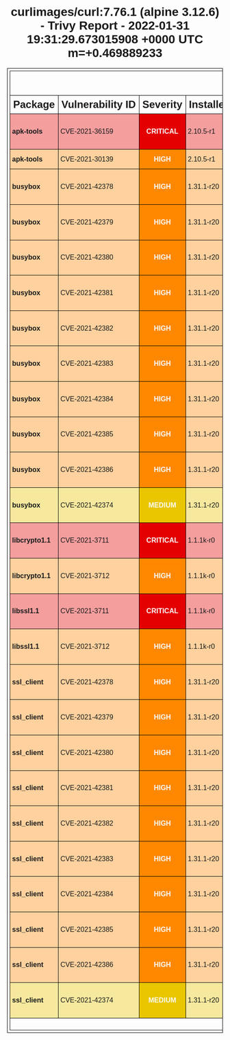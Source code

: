 <!DOCTYPE html>
<html>
  <head>
    <meta http-equiv="Content-Type" content="text/html; charset=utf-8">
    <style>
      * {
        font-family: Arial, Helvetica, sans-serif;
      }
      h1 {
        text-align: center;
      }
      .group-header th {
        font-size: 200%;
      }
      .sub-header th {
        font-size: 150%;
      }
      table, th, td {
        border: 1px solid black;
        border-collapse: collapse;
        white-space: nowrap;
        padding: .3em;
      }
      table {
        margin: 0 auto;
      }
      .severity {
        text-align: center;
        font-weight: bold;
        color: #fafafa;
      }
      .severity-LOW .severity { background-color: #5fbb31; }
      .severity-MEDIUM .severity { background-color: #e9c600; }
      .severity-HIGH .severity { background-color: #ff8800; }
      .severity-CRITICAL .severity { background-color: #e40000; }
      .severity-UNKNOWN .severity { background-color: #747474; }
      .severity-LOW { background-color: #5fbb3160; }
      .severity-MEDIUM { background-color: #e9c60060; }
      .severity-HIGH { background-color: #ff880060; }
      .severity-CRITICAL { background-color: #e4000060; }
      .severity-UNKNOWN { background-color: #74747460; }
      table tr td:first-of-type {
        font-weight: bold;
      }
      .links a,
      .links[data-more-links=on] a {
        display: block;
      }
      .links[data-more-links=off] a:nth-of-type(1n+5) {
        display: none;
      }
      a.toggle-more-links { cursor: pointer; }
    </style>
    <title>curlimages/curl:7.76.1 (alpine 3.12.6) - Trivy Report - 2022-01-31 19:31:29.672971808 +0000 UTC m=+0.469845233 </title>
    <script>
      window.onload = function() {
        document.querySelectorAll('td.links').forEach(function(linkCell) {
          var links = [].concat.apply([], linkCell.querySelectorAll('a'));
          [].sort.apply(links, function(a, b) {
            return a.href > b.href ? 1 : -1;
          });
          links.forEach(function(link, idx) {
            if (links.length > 3 && 3 === idx) {
              var toggleLink = document.createElement('a');
              toggleLink.innerText = "Toggle more links";
              toggleLink.href = "#toggleMore";
              toggleLink.setAttribute("class", "toggle-more-links");
              linkCell.appendChild(toggleLink);
            }
            linkCell.appendChild(link);
          });
        });
        document.querySelectorAll('a.toggle-more-links').forEach(function(toggleLink) {
          toggleLink.onclick = function() {
            var expanded = toggleLink.parentElement.getAttribute("data-more-links");
            toggleLink.parentElement.setAttribute("data-more-links", "on" === expanded ? "off" : "on");
            return false;
          };
        });
      };
    </script>
  </head>
  <body>
    <h1>curlimages/curl:7.76.1 (alpine 3.12.6) - Trivy Report - 2022-01-31 19:31:29.673015908 +0000 UTC m=+0.469889233</h1>
    <table>
      <tr class="group-header"><th colspan="6">alpine</th></tr>
      <tr class="sub-header">
        <th>Package</th>
        <th>Vulnerability ID</th>
        <th>Severity</th>
        <th>Installed Version</th>
        <th>Fixed Version</th>
        <th>Links</th>
      </tr>
      <tr class="severity-CRITICAL">
        <td class="pkg-name">apk-tools</td>
        <td>CVE-2021-36159</td>
        <td class="severity">CRITICAL</td>
        <td class="pkg-version">2.10.5-r1</td>
        <td>2.10.7-r0</td>
        <td class="links" data-more-links="off">
          <a href="https://github.com/freebsd/freebsd-src/commits/main/lib/libfetch">https://github.com/freebsd/freebsd-src/commits/main/lib/libfetch</a>
          <a href="https://gitlab.alpinelinux.org/alpine/apk-tools/-/issues/10749">https://gitlab.alpinelinux.org/alpine/apk-tools/-/issues/10749</a>
          <a href="https://lists.apache.org/thread.html/r61db8e7dcb56dc000a5387a88f7a473bacec5ee01b9ff3f55308aacc@%3Cdev.kafka.apache.org%3E">https://lists.apache.org/thread.html/r61db8e7dcb56dc000a5387a88f7a473bacec5ee01b9ff3f55308aacc@%3Cdev.kafka.apache.org%3E</a>
          <a href="https://lists.apache.org/thread.html/r61db8e7dcb56dc000a5387a88f7a473bacec5ee01b9ff3f55308aacc@%3Cusers.kafka.apache.org%3E">https://lists.apache.org/thread.html/r61db8e7dcb56dc000a5387a88f7a473bacec5ee01b9ff3f55308aacc@%3Cusers.kafka.apache.org%3E</a>
          <a href="https://lists.apache.org/thread.html/rbf4ce74b0d1fa9810dec50ba3ace0caeea677af7c27a97111c06ccb7@%3Cdev.kafka.apache.org%3E">https://lists.apache.org/thread.html/rbf4ce74b0d1fa9810dec50ba3ace0caeea677af7c27a97111c06ccb7@%3Cdev.kafka.apache.org%3E</a>
          <a href="https://lists.apache.org/thread.html/rbf4ce74b0d1fa9810dec50ba3ace0caeea677af7c27a97111c06ccb7@%3Cusers.kafka.apache.org%3E">https://lists.apache.org/thread.html/rbf4ce74b0d1fa9810dec50ba3ace0caeea677af7c27a97111c06ccb7@%3Cusers.kafka.apache.org%3E</a>
        </td>
      </tr>
      <tr class="severity-HIGH">
        <td class="pkg-name">apk-tools</td>
        <td>CVE-2021-30139</td>
        <td class="severity">HIGH</td>
        <td class="pkg-version">2.10.5-r1</td>
        <td>2.10.6-r0</td>
        <td class="links" data-more-links="off">
          <a href="https://gitlab.alpinelinux.org/alpine/apk-tools/-/issues/10741">https://gitlab.alpinelinux.org/alpine/apk-tools/-/issues/10741</a>
          <a href="https://gitlab.alpinelinux.org/alpine/aports/-/issues/12606">https://gitlab.alpinelinux.org/alpine/aports/-/issues/12606</a>
        </td>
      </tr>
      <tr class="severity-HIGH">
        <td class="pkg-name">busybox</td>
        <td>CVE-2021-42378</td>
        <td class="severity">HIGH</td>
        <td class="pkg-version">1.31.1-r20</td>
        <td>1.31.1-r21</td>
        <td class="links" data-more-links="off">
          <a href="https://access.redhat.com/security/cve/CVE-2021-42378">https://access.redhat.com/security/cve/CVE-2021-42378</a>
          <a href="https://cve.mitre.org/cgi-bin/cvename.cgi?name=CVE-2021-42378">https://cve.mitre.org/cgi-bin/cvename.cgi?name=CVE-2021-42378</a>
          <a href="https://jfrog.com/blog/unboxing-busybox-14-new-vulnerabilities-uncovered-by-claroty-and-jfrog/">https://jfrog.com/blog/unboxing-busybox-14-new-vulnerabilities-uncovered-by-claroty-and-jfrog/</a>
          <a href="https://lists.fedoraproject.org/archives/list/package-announce@lists.fedoraproject.org/message/6T2TURBYYJGBMQTTN2DSOAIQGP7WCPGV/">https://lists.fedoraproject.org/archives/list/package-announce@lists.fedoraproject.org/message/6T2TURBYYJGBMQTTN2DSOAIQGP7WCPGV/</a>
          <a href="https://lists.fedoraproject.org/archives/list/package-announce@lists.fedoraproject.org/message/UQXGOGWBIYWOIVXJVRKHZR34UMEHQBXS/">https://lists.fedoraproject.org/archives/list/package-announce@lists.fedoraproject.org/message/UQXGOGWBIYWOIVXJVRKHZR34UMEHQBXS/</a>
          <a href="https://nvd.nist.gov/vuln/detail/CVE-2021-42378">https://nvd.nist.gov/vuln/detail/CVE-2021-42378</a>
          <a href="https://security.netapp.com/advisory/ntap-20211223-0002/">https://security.netapp.com/advisory/ntap-20211223-0002/</a>
          <a href="https://ubuntu.com/security/notices/USN-5179-1">https://ubuntu.com/security/notices/USN-5179-1</a>
        </td>
      </tr>
      <tr class="severity-HIGH">
        <td class="pkg-name">busybox</td>
        <td>CVE-2021-42379</td>
        <td class="severity">HIGH</td>
        <td class="pkg-version">1.31.1-r20</td>
        <td>1.31.1-r21</td>
        <td class="links" data-more-links="off">
          <a href="https://access.redhat.com/security/cve/CVE-2021-42379">https://access.redhat.com/security/cve/CVE-2021-42379</a>
          <a href="https://cve.mitre.org/cgi-bin/cvename.cgi?name=CVE-2021-42379">https://cve.mitre.org/cgi-bin/cvename.cgi?name=CVE-2021-42379</a>
          <a href="https://jfrog.com/blog/unboxing-busybox-14-new-vulnerabilities-uncovered-by-claroty-and-jfrog/">https://jfrog.com/blog/unboxing-busybox-14-new-vulnerabilities-uncovered-by-claroty-and-jfrog/</a>
          <a href="https://lists.fedoraproject.org/archives/list/package-announce@lists.fedoraproject.org/message/6T2TURBYYJGBMQTTN2DSOAIQGP7WCPGV/">https://lists.fedoraproject.org/archives/list/package-announce@lists.fedoraproject.org/message/6T2TURBYYJGBMQTTN2DSOAIQGP7WCPGV/</a>
          <a href="https://lists.fedoraproject.org/archives/list/package-announce@lists.fedoraproject.org/message/UQXGOGWBIYWOIVXJVRKHZR34UMEHQBXS/">https://lists.fedoraproject.org/archives/list/package-announce@lists.fedoraproject.org/message/UQXGOGWBIYWOIVXJVRKHZR34UMEHQBXS/</a>
          <a href="https://nvd.nist.gov/vuln/detail/CVE-2021-42379">https://nvd.nist.gov/vuln/detail/CVE-2021-42379</a>
          <a href="https://security.netapp.com/advisory/ntap-20211223-0002/">https://security.netapp.com/advisory/ntap-20211223-0002/</a>
          <a href="https://ubuntu.com/security/notices/USN-5179-1">https://ubuntu.com/security/notices/USN-5179-1</a>
        </td>
      </tr>
      <tr class="severity-HIGH">
        <td class="pkg-name">busybox</td>
        <td>CVE-2021-42380</td>
        <td class="severity">HIGH</td>
        <td class="pkg-version">1.31.1-r20</td>
        <td>1.31.1-r21</td>
        <td class="links" data-more-links="off">
          <a href="https://access.redhat.com/security/cve/CVE-2021-42380">https://access.redhat.com/security/cve/CVE-2021-42380</a>
          <a href="https://cve.mitre.org/cgi-bin/cvename.cgi?name=CVE-2021-42380">https://cve.mitre.org/cgi-bin/cvename.cgi?name=CVE-2021-42380</a>
          <a href="https://jfrog.com/blog/unboxing-busybox-14-new-vulnerabilities-uncovered-by-claroty-and-jfrog/">https://jfrog.com/blog/unboxing-busybox-14-new-vulnerabilities-uncovered-by-claroty-and-jfrog/</a>
          <a href="https://lists.fedoraproject.org/archives/list/package-announce@lists.fedoraproject.org/message/6T2TURBYYJGBMQTTN2DSOAIQGP7WCPGV/">https://lists.fedoraproject.org/archives/list/package-announce@lists.fedoraproject.org/message/6T2TURBYYJGBMQTTN2DSOAIQGP7WCPGV/</a>
          <a href="https://lists.fedoraproject.org/archives/list/package-announce@lists.fedoraproject.org/message/UQXGOGWBIYWOIVXJVRKHZR34UMEHQBXS/">https://lists.fedoraproject.org/archives/list/package-announce@lists.fedoraproject.org/message/UQXGOGWBIYWOIVXJVRKHZR34UMEHQBXS/</a>
          <a href="https://nvd.nist.gov/vuln/detail/CVE-2021-42380">https://nvd.nist.gov/vuln/detail/CVE-2021-42380</a>
          <a href="https://security.netapp.com/advisory/ntap-20211223-0002/">https://security.netapp.com/advisory/ntap-20211223-0002/</a>
          <a href="https://ubuntu.com/security/notices/USN-5179-1">https://ubuntu.com/security/notices/USN-5179-1</a>
        </td>
      </tr>
      <tr class="severity-HIGH">
        <td class="pkg-name">busybox</td>
        <td>CVE-2021-42381</td>
        <td class="severity">HIGH</td>
        <td class="pkg-version">1.31.1-r20</td>
        <td>1.31.1-r21</td>
        <td class="links" data-more-links="off">
          <a href="https://access.redhat.com/security/cve/CVE-2021-42381">https://access.redhat.com/security/cve/CVE-2021-42381</a>
          <a href="https://cve.mitre.org/cgi-bin/cvename.cgi?name=CVE-2021-42381">https://cve.mitre.org/cgi-bin/cvename.cgi?name=CVE-2021-42381</a>
          <a href="https://jfrog.com/blog/unboxing-busybox-14-new-vulnerabilities-uncovered-by-claroty-and-jfrog/">https://jfrog.com/blog/unboxing-busybox-14-new-vulnerabilities-uncovered-by-claroty-and-jfrog/</a>
          <a href="https://lists.fedoraproject.org/archives/list/package-announce@lists.fedoraproject.org/message/6T2TURBYYJGBMQTTN2DSOAIQGP7WCPGV/">https://lists.fedoraproject.org/archives/list/package-announce@lists.fedoraproject.org/message/6T2TURBYYJGBMQTTN2DSOAIQGP7WCPGV/</a>
          <a href="https://lists.fedoraproject.org/archives/list/package-announce@lists.fedoraproject.org/message/UQXGOGWBIYWOIVXJVRKHZR34UMEHQBXS/">https://lists.fedoraproject.org/archives/list/package-announce@lists.fedoraproject.org/message/UQXGOGWBIYWOIVXJVRKHZR34UMEHQBXS/</a>
          <a href="https://nvd.nist.gov/vuln/detail/CVE-2021-42381">https://nvd.nist.gov/vuln/detail/CVE-2021-42381</a>
          <a href="https://security.netapp.com/advisory/ntap-20211223-0002/">https://security.netapp.com/advisory/ntap-20211223-0002/</a>
          <a href="https://ubuntu.com/security/notices/USN-5179-1">https://ubuntu.com/security/notices/USN-5179-1</a>
        </td>
      </tr>
      <tr class="severity-HIGH">
        <td class="pkg-name">busybox</td>
        <td>CVE-2021-42382</td>
        <td class="severity">HIGH</td>
        <td class="pkg-version">1.31.1-r20</td>
        <td>1.31.1-r21</td>
        <td class="links" data-more-links="off">
          <a href="https://access.redhat.com/security/cve/CVE-2021-42382">https://access.redhat.com/security/cve/CVE-2021-42382</a>
          <a href="https://cve.mitre.org/cgi-bin/cvename.cgi?name=CVE-2021-42382">https://cve.mitre.org/cgi-bin/cvename.cgi?name=CVE-2021-42382</a>
          <a href="https://jfrog.com/blog/unboxing-busybox-14-new-vulnerabilities-uncovered-by-claroty-and-jfrog/">https://jfrog.com/blog/unboxing-busybox-14-new-vulnerabilities-uncovered-by-claroty-and-jfrog/</a>
          <a href="https://lists.fedoraproject.org/archives/list/package-announce@lists.fedoraproject.org/message/6T2TURBYYJGBMQTTN2DSOAIQGP7WCPGV/">https://lists.fedoraproject.org/archives/list/package-announce@lists.fedoraproject.org/message/6T2TURBYYJGBMQTTN2DSOAIQGP7WCPGV/</a>
          <a href="https://lists.fedoraproject.org/archives/list/package-announce@lists.fedoraproject.org/message/UQXGOGWBIYWOIVXJVRKHZR34UMEHQBXS/">https://lists.fedoraproject.org/archives/list/package-announce@lists.fedoraproject.org/message/UQXGOGWBIYWOIVXJVRKHZR34UMEHQBXS/</a>
          <a href="https://nvd.nist.gov/vuln/detail/CVE-2021-42382">https://nvd.nist.gov/vuln/detail/CVE-2021-42382</a>
          <a href="https://security.netapp.com/advisory/ntap-20211223-0002/">https://security.netapp.com/advisory/ntap-20211223-0002/</a>
          <a href="https://ubuntu.com/security/notices/USN-5179-1">https://ubuntu.com/security/notices/USN-5179-1</a>
        </td>
      </tr>
      <tr class="severity-HIGH">
        <td class="pkg-name">busybox</td>
        <td>CVE-2021-42383</td>
        <td class="severity">HIGH</td>
        <td class="pkg-version">1.31.1-r20</td>
        <td>1.31.1-r21</td>
        <td class="links" data-more-links="off">
          <a href="https://access.redhat.com/security/cve/CVE-2021-42383">https://access.redhat.com/security/cve/CVE-2021-42383</a>
          <a href="https://jfrog.com/blog/unboxing-busybox-14-new-vulnerabilities-uncovered-by-claroty-and-jfrog/">https://jfrog.com/blog/unboxing-busybox-14-new-vulnerabilities-uncovered-by-claroty-and-jfrog/</a>
          <a href="https://lists.fedoraproject.org/archives/list/package-announce@lists.fedoraproject.org/message/6T2TURBYYJGBMQTTN2DSOAIQGP7WCPGV/">https://lists.fedoraproject.org/archives/list/package-announce@lists.fedoraproject.org/message/6T2TURBYYJGBMQTTN2DSOAIQGP7WCPGV/</a>
          <a href="https://lists.fedoraproject.org/archives/list/package-announce@lists.fedoraproject.org/message/UQXGOGWBIYWOIVXJVRKHZR34UMEHQBXS/">https://lists.fedoraproject.org/archives/list/package-announce@lists.fedoraproject.org/message/UQXGOGWBIYWOIVXJVRKHZR34UMEHQBXS/</a>
          <a href="https://security.netapp.com/advisory/ntap-20211223-0002/">https://security.netapp.com/advisory/ntap-20211223-0002/</a>
        </td>
      </tr>
      <tr class="severity-HIGH">
        <td class="pkg-name">busybox</td>
        <td>CVE-2021-42384</td>
        <td class="severity">HIGH</td>
        <td class="pkg-version">1.31.1-r20</td>
        <td>1.31.1-r21</td>
        <td class="links" data-more-links="off">
          <a href="https://access.redhat.com/security/cve/CVE-2021-42384">https://access.redhat.com/security/cve/CVE-2021-42384</a>
          <a href="https://cve.mitre.org/cgi-bin/cvename.cgi?name=CVE-2021-42384">https://cve.mitre.org/cgi-bin/cvename.cgi?name=CVE-2021-42384</a>
          <a href="https://jfrog.com/blog/unboxing-busybox-14-new-vulnerabilities-uncovered-by-claroty-and-jfrog/">https://jfrog.com/blog/unboxing-busybox-14-new-vulnerabilities-uncovered-by-claroty-and-jfrog/</a>
          <a href="https://lists.fedoraproject.org/archives/list/package-announce@lists.fedoraproject.org/message/6T2TURBYYJGBMQTTN2DSOAIQGP7WCPGV/">https://lists.fedoraproject.org/archives/list/package-announce@lists.fedoraproject.org/message/6T2TURBYYJGBMQTTN2DSOAIQGP7WCPGV/</a>
          <a href="https://lists.fedoraproject.org/archives/list/package-announce@lists.fedoraproject.org/message/UQXGOGWBIYWOIVXJVRKHZR34UMEHQBXS/">https://lists.fedoraproject.org/archives/list/package-announce@lists.fedoraproject.org/message/UQXGOGWBIYWOIVXJVRKHZR34UMEHQBXS/</a>
          <a href="https://nvd.nist.gov/vuln/detail/CVE-2021-42384">https://nvd.nist.gov/vuln/detail/CVE-2021-42384</a>
          <a href="https://security.netapp.com/advisory/ntap-20211223-0002/">https://security.netapp.com/advisory/ntap-20211223-0002/</a>
          <a href="https://ubuntu.com/security/notices/USN-5179-1">https://ubuntu.com/security/notices/USN-5179-1</a>
        </td>
      </tr>
      <tr class="severity-HIGH">
        <td class="pkg-name">busybox</td>
        <td>CVE-2021-42385</td>
        <td class="severity">HIGH</td>
        <td class="pkg-version">1.31.1-r20</td>
        <td>1.31.1-r21</td>
        <td class="links" data-more-links="off">
          <a href="https://access.redhat.com/security/cve/CVE-2021-42385">https://access.redhat.com/security/cve/CVE-2021-42385</a>
          <a href="https://cve.mitre.org/cgi-bin/cvename.cgi?name=CVE-2021-42385">https://cve.mitre.org/cgi-bin/cvename.cgi?name=CVE-2021-42385</a>
          <a href="https://jfrog.com/blog/unboxing-busybox-14-new-vulnerabilities-uncovered-by-claroty-and-jfrog/">https://jfrog.com/blog/unboxing-busybox-14-new-vulnerabilities-uncovered-by-claroty-and-jfrog/</a>
          <a href="https://lists.fedoraproject.org/archives/list/package-announce@lists.fedoraproject.org/message/6T2TURBYYJGBMQTTN2DSOAIQGP7WCPGV/">https://lists.fedoraproject.org/archives/list/package-announce@lists.fedoraproject.org/message/6T2TURBYYJGBMQTTN2DSOAIQGP7WCPGV/</a>
          <a href="https://lists.fedoraproject.org/archives/list/package-announce@lists.fedoraproject.org/message/UQXGOGWBIYWOIVXJVRKHZR34UMEHQBXS/">https://lists.fedoraproject.org/archives/list/package-announce@lists.fedoraproject.org/message/UQXGOGWBIYWOIVXJVRKHZR34UMEHQBXS/</a>
          <a href="https://nvd.nist.gov/vuln/detail/CVE-2021-42385">https://nvd.nist.gov/vuln/detail/CVE-2021-42385</a>
          <a href="https://security.netapp.com/advisory/ntap-20211223-0002/">https://security.netapp.com/advisory/ntap-20211223-0002/</a>
          <a href="https://ubuntu.com/security/notices/USN-5179-1">https://ubuntu.com/security/notices/USN-5179-1</a>
        </td>
      </tr>
      <tr class="severity-HIGH">
        <td class="pkg-name">busybox</td>
        <td>CVE-2021-42386</td>
        <td class="severity">HIGH</td>
        <td class="pkg-version">1.31.1-r20</td>
        <td>1.31.1-r21</td>
        <td class="links" data-more-links="off">
          <a href="https://access.redhat.com/security/cve/CVE-2021-42386">https://access.redhat.com/security/cve/CVE-2021-42386</a>
          <a href="https://cve.mitre.org/cgi-bin/cvename.cgi?name=CVE-2021-42386">https://cve.mitre.org/cgi-bin/cvename.cgi?name=CVE-2021-42386</a>
          <a href="https://jfrog.com/blog/unboxing-busybox-14-new-vulnerabilities-uncovered-by-claroty-and-jfrog/">https://jfrog.com/blog/unboxing-busybox-14-new-vulnerabilities-uncovered-by-claroty-and-jfrog/</a>
          <a href="https://lists.fedoraproject.org/archives/list/package-announce@lists.fedoraproject.org/message/6T2TURBYYJGBMQTTN2DSOAIQGP7WCPGV/">https://lists.fedoraproject.org/archives/list/package-announce@lists.fedoraproject.org/message/6T2TURBYYJGBMQTTN2DSOAIQGP7WCPGV/</a>
          <a href="https://lists.fedoraproject.org/archives/list/package-announce@lists.fedoraproject.org/message/UQXGOGWBIYWOIVXJVRKHZR34UMEHQBXS/">https://lists.fedoraproject.org/archives/list/package-announce@lists.fedoraproject.org/message/UQXGOGWBIYWOIVXJVRKHZR34UMEHQBXS/</a>
          <a href="https://nvd.nist.gov/vuln/detail/CVE-2021-42386">https://nvd.nist.gov/vuln/detail/CVE-2021-42386</a>
          <a href="https://security.netapp.com/advisory/ntap-20211223-0002/">https://security.netapp.com/advisory/ntap-20211223-0002/</a>
          <a href="https://ubuntu.com/security/notices/USN-5179-1">https://ubuntu.com/security/notices/USN-5179-1</a>
        </td>
      </tr>
      <tr class="severity-MEDIUM">
        <td class="pkg-name">busybox</td>
        <td>CVE-2021-42374</td>
        <td class="severity">MEDIUM</td>
        <td class="pkg-version">1.31.1-r20</td>
        <td>1.31.1-r21</td>
        <td class="links" data-more-links="off">
          <a href="https://access.redhat.com/security/cve/CVE-2021-42374">https://access.redhat.com/security/cve/CVE-2021-42374</a>
          <a href="https://cve.mitre.org/cgi-bin/cvename.cgi?name=CVE-2021-42374">https://cve.mitre.org/cgi-bin/cvename.cgi?name=CVE-2021-42374</a>
          <a href="https://jfrog.com/blog/unboxing-busybox-14-new-vulnerabilities-uncovered-by-claroty-and-jfrog/">https://jfrog.com/blog/unboxing-busybox-14-new-vulnerabilities-uncovered-by-claroty-and-jfrog/</a>
          <a href="https://lists.fedoraproject.org/archives/list/package-announce@lists.fedoraproject.org/message/6T2TURBYYJGBMQTTN2DSOAIQGP7WCPGV/">https://lists.fedoraproject.org/archives/list/package-announce@lists.fedoraproject.org/message/6T2TURBYYJGBMQTTN2DSOAIQGP7WCPGV/</a>
          <a href="https://lists.fedoraproject.org/archives/list/package-announce@lists.fedoraproject.org/message/UQXGOGWBIYWOIVXJVRKHZR34UMEHQBXS/">https://lists.fedoraproject.org/archives/list/package-announce@lists.fedoraproject.org/message/UQXGOGWBIYWOIVXJVRKHZR34UMEHQBXS/</a>
          <a href="https://nvd.nist.gov/vuln/detail/CVE-2021-42374">https://nvd.nist.gov/vuln/detail/CVE-2021-42374</a>
          <a href="https://security.netapp.com/advisory/ntap-20211223-0002/">https://security.netapp.com/advisory/ntap-20211223-0002/</a>
          <a href="https://ubuntu.com/security/notices/USN-5179-1">https://ubuntu.com/security/notices/USN-5179-1</a>
        </td>
      </tr>
      <tr class="severity-CRITICAL">
        <td class="pkg-name">libcrypto1.1</td>
        <td>CVE-2021-3711</td>
        <td class="severity">CRITICAL</td>
        <td class="pkg-version">1.1.1k-r0</td>
        <td>1.1.1l-r0</td>
        <td class="links" data-more-links="off">
          <a href="http://www.openwall.com/lists/oss-security/2021/08/26/2">http://www.openwall.com/lists/oss-security/2021/08/26/2</a>
          <a href="https://access.redhat.com/security/cve/CVE-2021-3711">https://access.redhat.com/security/cve/CVE-2021-3711</a>
          <a href="https://crates.io/crates/openssl-src">https://crates.io/crates/openssl-src</a>
          <a href="https://cve.mitre.org/cgi-bin/cvename.cgi?name=CVE-2021-3711">https://cve.mitre.org/cgi-bin/cvename.cgi?name=CVE-2021-3711</a>
          <a href="https://git.openssl.org/gitweb/?p=openssl.git;a=commitdiff;h=59f5e75f3bced8fc0e130d72a3f582cf7b480b46">https://git.openssl.org/gitweb/?p=openssl.git;a=commitdiff;h=59f5e75f3bced8fc0e130d72a3f582cf7b480b46</a>
          <a href="https://lists.apache.org/thread.html/r18995de860f0e63635f3008fd2a6aca82394249476d21691e7c59c9e@%3Cdev.tomcat.apache.org%3E">https://lists.apache.org/thread.html/r18995de860f0e63635f3008fd2a6aca82394249476d21691e7c59c9e@%3Cdev.tomcat.apache.org%3E</a>
          <a href="https://lists.apache.org/thread.html/rad5d9f83f0d11fb3f8bb148d179b8a9ad7c6a17f18d70e5805a713d1@%3Cdev.tomcat.apache.org%3E">https://lists.apache.org/thread.html/rad5d9f83f0d11fb3f8bb148d179b8a9ad7c6a17f18d70e5805a713d1@%3Cdev.tomcat.apache.org%3E</a>
          <a href="https://nvd.nist.gov/vuln/detail/CVE-2021-3711">https://nvd.nist.gov/vuln/detail/CVE-2021-3711</a>
          <a href="https://rustsec.org/advisories/RUSTSEC-2021-0097.html">https://rustsec.org/advisories/RUSTSEC-2021-0097.html</a>
          <a href="https://security.netapp.com/advisory/ntap-20210827-0010/">https://security.netapp.com/advisory/ntap-20210827-0010/</a>
          <a href="https://security.netapp.com/advisory/ntap-20211022-0003/">https://security.netapp.com/advisory/ntap-20211022-0003/</a>
          <a href="https://ubuntu.com/security/notices/USN-5051-1">https://ubuntu.com/security/notices/USN-5051-1</a>
          <a href="https://www.debian.org/security/2021/dsa-4963">https://www.debian.org/security/2021/dsa-4963</a>
          <a href="https://www.openssl.org/news/secadv/20210824.txt">https://www.openssl.org/news/secadv/20210824.txt</a>
          <a href="https://www.oracle.com/security-alerts/cpuoct2021.html">https://www.oracle.com/security-alerts/cpuoct2021.html</a>
          <a href="https://www.tenable.com/security/tns-2021-16">https://www.tenable.com/security/tns-2021-16</a>
          <a href="https://www.tenable.com/security/tns-2022-02">https://www.tenable.com/security/tns-2022-02</a>
        </td>
      </tr>
      <tr class="severity-HIGH">
        <td class="pkg-name">libcrypto1.1</td>
        <td>CVE-2021-3712</td>
        <td class="severity">HIGH</td>
        <td class="pkg-version">1.1.1k-r0</td>
        <td>1.1.1l-r0</td>
        <td class="links" data-more-links="off">
          <a href="http://www.openwall.com/lists/oss-security/2021/08/26/2">http://www.openwall.com/lists/oss-security/2021/08/26/2</a>
          <a href="https://access.redhat.com/hydra/rest/securitydata/cve/CVE-2021-3712.json">https://access.redhat.com/hydra/rest/securitydata/cve/CVE-2021-3712.json</a>
          <a href="https://access.redhat.com/security/cve/CVE-2021-3712">https://access.redhat.com/security/cve/CVE-2021-3712</a>
          <a href="https://crates.io/crates/openssl-src">https://crates.io/crates/openssl-src</a>
          <a href="https://cve.mitre.org/cgi-bin/cvename.cgi?name=CVE-2021-3712">https://cve.mitre.org/cgi-bin/cvename.cgi?name=CVE-2021-3712</a>
          <a href="https://git.openssl.org/gitweb/?p=openssl.git;a=commitdiff;h=94d23fcff9b2a7a8368dfe52214d5c2569882c11">https://git.openssl.org/gitweb/?p=openssl.git;a=commitdiff;h=94d23fcff9b2a7a8368dfe52214d5c2569882c11</a>
          <a href="https://git.openssl.org/gitweb/?p=openssl.git;a=commitdiff;h=ccb0a11145ee72b042d10593a64eaf9e8a55ec12">https://git.openssl.org/gitweb/?p=openssl.git;a=commitdiff;h=ccb0a11145ee72b042d10593a64eaf9e8a55ec12</a>
          <a href="https://kc.mcafee.com/corporate/index?page=content&amp;id=SB10366">https://kc.mcafee.com/corporate/index?page=content&amp;id=SB10366</a>
          <a href="https://linux.oracle.com/cve/CVE-2021-3712.html">https://linux.oracle.com/cve/CVE-2021-3712.html</a>
          <a href="https://linux.oracle.com/errata/ELSA-2022-9023.html">https://linux.oracle.com/errata/ELSA-2022-9023.html</a>
          <a href="https://lists.apache.org/thread.html/r18995de860f0e63635f3008fd2a6aca82394249476d21691e7c59c9e@%3Cdev.tomcat.apache.org%3E">https://lists.apache.org/thread.html/r18995de860f0e63635f3008fd2a6aca82394249476d21691e7c59c9e@%3Cdev.tomcat.apache.org%3E</a>
          <a href="https://lists.apache.org/thread.html/rad5d9f83f0d11fb3f8bb148d179b8a9ad7c6a17f18d70e5805a713d1@%3Cdev.tomcat.apache.org%3E">https://lists.apache.org/thread.html/rad5d9f83f0d11fb3f8bb148d179b8a9ad7c6a17f18d70e5805a713d1@%3Cdev.tomcat.apache.org%3E</a>
          <a href="https://lists.debian.org/debian-lts-announce/2021/09/msg00014.html">https://lists.debian.org/debian-lts-announce/2021/09/msg00014.html</a>
          <a href="https://lists.debian.org/debian-lts-announce/2021/09/msg00021.html">https://lists.debian.org/debian-lts-announce/2021/09/msg00021.html</a>
          <a href="https://nvd.nist.gov/vuln/detail/CVE-2021-3712">https://nvd.nist.gov/vuln/detail/CVE-2021-3712</a>
          <a href="https://rustsec.org/advisories/RUSTSEC-2021-0098.html">https://rustsec.org/advisories/RUSTSEC-2021-0098.html</a>
          <a href="https://security.netapp.com/advisory/ntap-20210827-0010/">https://security.netapp.com/advisory/ntap-20210827-0010/</a>
          <a href="https://ubuntu.com/security/notices/USN-5051-1">https://ubuntu.com/security/notices/USN-5051-1</a>
          <a href="https://ubuntu.com/security/notices/USN-5051-2">https://ubuntu.com/security/notices/USN-5051-2</a>
          <a href="https://ubuntu.com/security/notices/USN-5051-3">https://ubuntu.com/security/notices/USN-5051-3</a>
          <a href="https://ubuntu.com/security/notices/USN-5051-4 (regression only in trusty/esm)">https://ubuntu.com/security/notices/USN-5051-4 (regression only in trusty/esm)</a>
          <a href="https://ubuntu.com/security/notices/USN-5088-1">https://ubuntu.com/security/notices/USN-5088-1</a>
          <a href="https://www.debian.org/security/2021/dsa-4963">https://www.debian.org/security/2021/dsa-4963</a>
          <a href="https://www.openssl.org/news/secadv/20210824.txt">https://www.openssl.org/news/secadv/20210824.txt</a>
          <a href="https://www.oracle.com/security-alerts/cpuoct2021.html">https://www.oracle.com/security-alerts/cpuoct2021.html</a>
          <a href="https://www.tenable.com/security/tns-2021-16">https://www.tenable.com/security/tns-2021-16</a>
          <a href="https://www.tenable.com/security/tns-2022-02">https://www.tenable.com/security/tns-2022-02</a>
        </td>
      </tr>
      <tr class="severity-CRITICAL">
        <td class="pkg-name">libssl1.1</td>
        <td>CVE-2021-3711</td>
        <td class="severity">CRITICAL</td>
        <td class="pkg-version">1.1.1k-r0</td>
        <td>1.1.1l-r0</td>
        <td class="links" data-more-links="off">
          <a href="http://www.openwall.com/lists/oss-security/2021/08/26/2">http://www.openwall.com/lists/oss-security/2021/08/26/2</a>
          <a href="https://access.redhat.com/security/cve/CVE-2021-3711">https://access.redhat.com/security/cve/CVE-2021-3711</a>
          <a href="https://crates.io/crates/openssl-src">https://crates.io/crates/openssl-src</a>
          <a href="https://cve.mitre.org/cgi-bin/cvename.cgi?name=CVE-2021-3711">https://cve.mitre.org/cgi-bin/cvename.cgi?name=CVE-2021-3711</a>
          <a href="https://git.openssl.org/gitweb/?p=openssl.git;a=commitdiff;h=59f5e75f3bced8fc0e130d72a3f582cf7b480b46">https://git.openssl.org/gitweb/?p=openssl.git;a=commitdiff;h=59f5e75f3bced8fc0e130d72a3f582cf7b480b46</a>
          <a href="https://lists.apache.org/thread.html/r18995de860f0e63635f3008fd2a6aca82394249476d21691e7c59c9e@%3Cdev.tomcat.apache.org%3E">https://lists.apache.org/thread.html/r18995de860f0e63635f3008fd2a6aca82394249476d21691e7c59c9e@%3Cdev.tomcat.apache.org%3E</a>
          <a href="https://lists.apache.org/thread.html/rad5d9f83f0d11fb3f8bb148d179b8a9ad7c6a17f18d70e5805a713d1@%3Cdev.tomcat.apache.org%3E">https://lists.apache.org/thread.html/rad5d9f83f0d11fb3f8bb148d179b8a9ad7c6a17f18d70e5805a713d1@%3Cdev.tomcat.apache.org%3E</a>
          <a href="https://nvd.nist.gov/vuln/detail/CVE-2021-3711">https://nvd.nist.gov/vuln/detail/CVE-2021-3711</a>
          <a href="https://rustsec.org/advisories/RUSTSEC-2021-0097.html">https://rustsec.org/advisories/RUSTSEC-2021-0097.html</a>
          <a href="https://security.netapp.com/advisory/ntap-20210827-0010/">https://security.netapp.com/advisory/ntap-20210827-0010/</a>
          <a href="https://security.netapp.com/advisory/ntap-20211022-0003/">https://security.netapp.com/advisory/ntap-20211022-0003/</a>
          <a href="https://ubuntu.com/security/notices/USN-5051-1">https://ubuntu.com/security/notices/USN-5051-1</a>
          <a href="https://www.debian.org/security/2021/dsa-4963">https://www.debian.org/security/2021/dsa-4963</a>
          <a href="https://www.openssl.org/news/secadv/20210824.txt">https://www.openssl.org/news/secadv/20210824.txt</a>
          <a href="https://www.oracle.com/security-alerts/cpuoct2021.html">https://www.oracle.com/security-alerts/cpuoct2021.html</a>
          <a href="https://www.tenable.com/security/tns-2021-16">https://www.tenable.com/security/tns-2021-16</a>
          <a href="https://www.tenable.com/security/tns-2022-02">https://www.tenable.com/security/tns-2022-02</a>
        </td>
      </tr>
      <tr class="severity-HIGH">
        <td class="pkg-name">libssl1.1</td>
        <td>CVE-2021-3712</td>
        <td class="severity">HIGH</td>
        <td class="pkg-version">1.1.1k-r0</td>
        <td>1.1.1l-r0</td>
        <td class="links" data-more-links="off">
          <a href="http://www.openwall.com/lists/oss-security/2021/08/26/2">http://www.openwall.com/lists/oss-security/2021/08/26/2</a>
          <a href="https://access.redhat.com/hydra/rest/securitydata/cve/CVE-2021-3712.json">https://access.redhat.com/hydra/rest/securitydata/cve/CVE-2021-3712.json</a>
          <a href="https://access.redhat.com/security/cve/CVE-2021-3712">https://access.redhat.com/security/cve/CVE-2021-3712</a>
          <a href="https://crates.io/crates/openssl-src">https://crates.io/crates/openssl-src</a>
          <a href="https://cve.mitre.org/cgi-bin/cvename.cgi?name=CVE-2021-3712">https://cve.mitre.org/cgi-bin/cvename.cgi?name=CVE-2021-3712</a>
          <a href="https://git.openssl.org/gitweb/?p=openssl.git;a=commitdiff;h=94d23fcff9b2a7a8368dfe52214d5c2569882c11">https://git.openssl.org/gitweb/?p=openssl.git;a=commitdiff;h=94d23fcff9b2a7a8368dfe52214d5c2569882c11</a>
          <a href="https://git.openssl.org/gitweb/?p=openssl.git;a=commitdiff;h=ccb0a11145ee72b042d10593a64eaf9e8a55ec12">https://git.openssl.org/gitweb/?p=openssl.git;a=commitdiff;h=ccb0a11145ee72b042d10593a64eaf9e8a55ec12</a>
          <a href="https://kc.mcafee.com/corporate/index?page=content&amp;id=SB10366">https://kc.mcafee.com/corporate/index?page=content&amp;id=SB10366</a>
          <a href="https://linux.oracle.com/cve/CVE-2021-3712.html">https://linux.oracle.com/cve/CVE-2021-3712.html</a>
          <a href="https://linux.oracle.com/errata/ELSA-2022-9023.html">https://linux.oracle.com/errata/ELSA-2022-9023.html</a>
          <a href="https://lists.apache.org/thread.html/r18995de860f0e63635f3008fd2a6aca82394249476d21691e7c59c9e@%3Cdev.tomcat.apache.org%3E">https://lists.apache.org/thread.html/r18995de860f0e63635f3008fd2a6aca82394249476d21691e7c59c9e@%3Cdev.tomcat.apache.org%3E</a>
          <a href="https://lists.apache.org/thread.html/rad5d9f83f0d11fb3f8bb148d179b8a9ad7c6a17f18d70e5805a713d1@%3Cdev.tomcat.apache.org%3E">https://lists.apache.org/thread.html/rad5d9f83f0d11fb3f8bb148d179b8a9ad7c6a17f18d70e5805a713d1@%3Cdev.tomcat.apache.org%3E</a>
          <a href="https://lists.debian.org/debian-lts-announce/2021/09/msg00014.html">https://lists.debian.org/debian-lts-announce/2021/09/msg00014.html</a>
          <a href="https://lists.debian.org/debian-lts-announce/2021/09/msg00021.html">https://lists.debian.org/debian-lts-announce/2021/09/msg00021.html</a>
          <a href="https://nvd.nist.gov/vuln/detail/CVE-2021-3712">https://nvd.nist.gov/vuln/detail/CVE-2021-3712</a>
          <a href="https://rustsec.org/advisories/RUSTSEC-2021-0098.html">https://rustsec.org/advisories/RUSTSEC-2021-0098.html</a>
          <a href="https://security.netapp.com/advisory/ntap-20210827-0010/">https://security.netapp.com/advisory/ntap-20210827-0010/</a>
          <a href="https://ubuntu.com/security/notices/USN-5051-1">https://ubuntu.com/security/notices/USN-5051-1</a>
          <a href="https://ubuntu.com/security/notices/USN-5051-2">https://ubuntu.com/security/notices/USN-5051-2</a>
          <a href="https://ubuntu.com/security/notices/USN-5051-3">https://ubuntu.com/security/notices/USN-5051-3</a>
          <a href="https://ubuntu.com/security/notices/USN-5051-4 (regression only in trusty/esm)">https://ubuntu.com/security/notices/USN-5051-4 (regression only in trusty/esm)</a>
          <a href="https://ubuntu.com/security/notices/USN-5088-1">https://ubuntu.com/security/notices/USN-5088-1</a>
          <a href="https://www.debian.org/security/2021/dsa-4963">https://www.debian.org/security/2021/dsa-4963</a>
          <a href="https://www.openssl.org/news/secadv/20210824.txt">https://www.openssl.org/news/secadv/20210824.txt</a>
          <a href="https://www.oracle.com/security-alerts/cpuoct2021.html">https://www.oracle.com/security-alerts/cpuoct2021.html</a>
          <a href="https://www.tenable.com/security/tns-2021-16">https://www.tenable.com/security/tns-2021-16</a>
          <a href="https://www.tenable.com/security/tns-2022-02">https://www.tenable.com/security/tns-2022-02</a>
        </td>
      </tr>
      <tr class="severity-HIGH">
        <td class="pkg-name">ssl_client</td>
        <td>CVE-2021-42378</td>
        <td class="severity">HIGH</td>
        <td class="pkg-version">1.31.1-r20</td>
        <td>1.31.1-r21</td>
        <td class="links" data-more-links="off">
          <a href="https://access.redhat.com/security/cve/CVE-2021-42378">https://access.redhat.com/security/cve/CVE-2021-42378</a>
          <a href="https://cve.mitre.org/cgi-bin/cvename.cgi?name=CVE-2021-42378">https://cve.mitre.org/cgi-bin/cvename.cgi?name=CVE-2021-42378</a>
          <a href="https://jfrog.com/blog/unboxing-busybox-14-new-vulnerabilities-uncovered-by-claroty-and-jfrog/">https://jfrog.com/blog/unboxing-busybox-14-new-vulnerabilities-uncovered-by-claroty-and-jfrog/</a>
          <a href="https://lists.fedoraproject.org/archives/list/package-announce@lists.fedoraproject.org/message/6T2TURBYYJGBMQTTN2DSOAIQGP7WCPGV/">https://lists.fedoraproject.org/archives/list/package-announce@lists.fedoraproject.org/message/6T2TURBYYJGBMQTTN2DSOAIQGP7WCPGV/</a>
          <a href="https://lists.fedoraproject.org/archives/list/package-announce@lists.fedoraproject.org/message/UQXGOGWBIYWOIVXJVRKHZR34UMEHQBXS/">https://lists.fedoraproject.org/archives/list/package-announce@lists.fedoraproject.org/message/UQXGOGWBIYWOIVXJVRKHZR34UMEHQBXS/</a>
          <a href="https://nvd.nist.gov/vuln/detail/CVE-2021-42378">https://nvd.nist.gov/vuln/detail/CVE-2021-42378</a>
          <a href="https://security.netapp.com/advisory/ntap-20211223-0002/">https://security.netapp.com/advisory/ntap-20211223-0002/</a>
          <a href="https://ubuntu.com/security/notices/USN-5179-1">https://ubuntu.com/security/notices/USN-5179-1</a>
        </td>
      </tr>
      <tr class="severity-HIGH">
        <td class="pkg-name">ssl_client</td>
        <td>CVE-2021-42379</td>
        <td class="severity">HIGH</td>
        <td class="pkg-version">1.31.1-r20</td>
        <td>1.31.1-r21</td>
        <td class="links" data-more-links="off">
          <a href="https://access.redhat.com/security/cve/CVE-2021-42379">https://access.redhat.com/security/cve/CVE-2021-42379</a>
          <a href="https://cve.mitre.org/cgi-bin/cvename.cgi?name=CVE-2021-42379">https://cve.mitre.org/cgi-bin/cvename.cgi?name=CVE-2021-42379</a>
          <a href="https://jfrog.com/blog/unboxing-busybox-14-new-vulnerabilities-uncovered-by-claroty-and-jfrog/">https://jfrog.com/blog/unboxing-busybox-14-new-vulnerabilities-uncovered-by-claroty-and-jfrog/</a>
          <a href="https://lists.fedoraproject.org/archives/list/package-announce@lists.fedoraproject.org/message/6T2TURBYYJGBMQTTN2DSOAIQGP7WCPGV/">https://lists.fedoraproject.org/archives/list/package-announce@lists.fedoraproject.org/message/6T2TURBYYJGBMQTTN2DSOAIQGP7WCPGV/</a>
          <a href="https://lists.fedoraproject.org/archives/list/package-announce@lists.fedoraproject.org/message/UQXGOGWBIYWOIVXJVRKHZR34UMEHQBXS/">https://lists.fedoraproject.org/archives/list/package-announce@lists.fedoraproject.org/message/UQXGOGWBIYWOIVXJVRKHZR34UMEHQBXS/</a>
          <a href="https://nvd.nist.gov/vuln/detail/CVE-2021-42379">https://nvd.nist.gov/vuln/detail/CVE-2021-42379</a>
          <a href="https://security.netapp.com/advisory/ntap-20211223-0002/">https://security.netapp.com/advisory/ntap-20211223-0002/</a>
          <a href="https://ubuntu.com/security/notices/USN-5179-1">https://ubuntu.com/security/notices/USN-5179-1</a>
        </td>
      </tr>
      <tr class="severity-HIGH">
        <td class="pkg-name">ssl_client</td>
        <td>CVE-2021-42380</td>
        <td class="severity">HIGH</td>
        <td class="pkg-version">1.31.1-r20</td>
        <td>1.31.1-r21</td>
        <td class="links" data-more-links="off">
          <a href="https://access.redhat.com/security/cve/CVE-2021-42380">https://access.redhat.com/security/cve/CVE-2021-42380</a>
          <a href="https://cve.mitre.org/cgi-bin/cvename.cgi?name=CVE-2021-42380">https://cve.mitre.org/cgi-bin/cvename.cgi?name=CVE-2021-42380</a>
          <a href="https://jfrog.com/blog/unboxing-busybox-14-new-vulnerabilities-uncovered-by-claroty-and-jfrog/">https://jfrog.com/blog/unboxing-busybox-14-new-vulnerabilities-uncovered-by-claroty-and-jfrog/</a>
          <a href="https://lists.fedoraproject.org/archives/list/package-announce@lists.fedoraproject.org/message/6T2TURBYYJGBMQTTN2DSOAIQGP7WCPGV/">https://lists.fedoraproject.org/archives/list/package-announce@lists.fedoraproject.org/message/6T2TURBYYJGBMQTTN2DSOAIQGP7WCPGV/</a>
          <a href="https://lists.fedoraproject.org/archives/list/package-announce@lists.fedoraproject.org/message/UQXGOGWBIYWOIVXJVRKHZR34UMEHQBXS/">https://lists.fedoraproject.org/archives/list/package-announce@lists.fedoraproject.org/message/UQXGOGWBIYWOIVXJVRKHZR34UMEHQBXS/</a>
          <a href="https://nvd.nist.gov/vuln/detail/CVE-2021-42380">https://nvd.nist.gov/vuln/detail/CVE-2021-42380</a>
          <a href="https://security.netapp.com/advisory/ntap-20211223-0002/">https://security.netapp.com/advisory/ntap-20211223-0002/</a>
          <a href="https://ubuntu.com/security/notices/USN-5179-1">https://ubuntu.com/security/notices/USN-5179-1</a>
        </td>
      </tr>
      <tr class="severity-HIGH">
        <td class="pkg-name">ssl_client</td>
        <td>CVE-2021-42381</td>
        <td class="severity">HIGH</td>
        <td class="pkg-version">1.31.1-r20</td>
        <td>1.31.1-r21</td>
        <td class="links" data-more-links="off">
          <a href="https://access.redhat.com/security/cve/CVE-2021-42381">https://access.redhat.com/security/cve/CVE-2021-42381</a>
          <a href="https://cve.mitre.org/cgi-bin/cvename.cgi?name=CVE-2021-42381">https://cve.mitre.org/cgi-bin/cvename.cgi?name=CVE-2021-42381</a>
          <a href="https://jfrog.com/blog/unboxing-busybox-14-new-vulnerabilities-uncovered-by-claroty-and-jfrog/">https://jfrog.com/blog/unboxing-busybox-14-new-vulnerabilities-uncovered-by-claroty-and-jfrog/</a>
          <a href="https://lists.fedoraproject.org/archives/list/package-announce@lists.fedoraproject.org/message/6T2TURBYYJGBMQTTN2DSOAIQGP7WCPGV/">https://lists.fedoraproject.org/archives/list/package-announce@lists.fedoraproject.org/message/6T2TURBYYJGBMQTTN2DSOAIQGP7WCPGV/</a>
          <a href="https://lists.fedoraproject.org/archives/list/package-announce@lists.fedoraproject.org/message/UQXGOGWBIYWOIVXJVRKHZR34UMEHQBXS/">https://lists.fedoraproject.org/archives/list/package-announce@lists.fedoraproject.org/message/UQXGOGWBIYWOIVXJVRKHZR34UMEHQBXS/</a>
          <a href="https://nvd.nist.gov/vuln/detail/CVE-2021-42381">https://nvd.nist.gov/vuln/detail/CVE-2021-42381</a>
          <a href="https://security.netapp.com/advisory/ntap-20211223-0002/">https://security.netapp.com/advisory/ntap-20211223-0002/</a>
          <a href="https://ubuntu.com/security/notices/USN-5179-1">https://ubuntu.com/security/notices/USN-5179-1</a>
        </td>
      </tr>
      <tr class="severity-HIGH">
        <td class="pkg-name">ssl_client</td>
        <td>CVE-2021-42382</td>
        <td class="severity">HIGH</td>
        <td class="pkg-version">1.31.1-r20</td>
        <td>1.31.1-r21</td>
        <td class="links" data-more-links="off">
          <a href="https://access.redhat.com/security/cve/CVE-2021-42382">https://access.redhat.com/security/cve/CVE-2021-42382</a>
          <a href="https://cve.mitre.org/cgi-bin/cvename.cgi?name=CVE-2021-42382">https://cve.mitre.org/cgi-bin/cvename.cgi?name=CVE-2021-42382</a>
          <a href="https://jfrog.com/blog/unboxing-busybox-14-new-vulnerabilities-uncovered-by-claroty-and-jfrog/">https://jfrog.com/blog/unboxing-busybox-14-new-vulnerabilities-uncovered-by-claroty-and-jfrog/</a>
          <a href="https://lists.fedoraproject.org/archives/list/package-announce@lists.fedoraproject.org/message/6T2TURBYYJGBMQTTN2DSOAIQGP7WCPGV/">https://lists.fedoraproject.org/archives/list/package-announce@lists.fedoraproject.org/message/6T2TURBYYJGBMQTTN2DSOAIQGP7WCPGV/</a>
          <a href="https://lists.fedoraproject.org/archives/list/package-announce@lists.fedoraproject.org/message/UQXGOGWBIYWOIVXJVRKHZR34UMEHQBXS/">https://lists.fedoraproject.org/archives/list/package-announce@lists.fedoraproject.org/message/UQXGOGWBIYWOIVXJVRKHZR34UMEHQBXS/</a>
          <a href="https://nvd.nist.gov/vuln/detail/CVE-2021-42382">https://nvd.nist.gov/vuln/detail/CVE-2021-42382</a>
          <a href="https://security.netapp.com/advisory/ntap-20211223-0002/">https://security.netapp.com/advisory/ntap-20211223-0002/</a>
          <a href="https://ubuntu.com/security/notices/USN-5179-1">https://ubuntu.com/security/notices/USN-5179-1</a>
        </td>
      </tr>
      <tr class="severity-HIGH">
        <td class="pkg-name">ssl_client</td>
        <td>CVE-2021-42383</td>
        <td class="severity">HIGH</td>
        <td class="pkg-version">1.31.1-r20</td>
        <td>1.31.1-r21</td>
        <td class="links" data-more-links="off">
          <a href="https://access.redhat.com/security/cve/CVE-2021-42383">https://access.redhat.com/security/cve/CVE-2021-42383</a>
          <a href="https://jfrog.com/blog/unboxing-busybox-14-new-vulnerabilities-uncovered-by-claroty-and-jfrog/">https://jfrog.com/blog/unboxing-busybox-14-new-vulnerabilities-uncovered-by-claroty-and-jfrog/</a>
          <a href="https://lists.fedoraproject.org/archives/list/package-announce@lists.fedoraproject.org/message/6T2TURBYYJGBMQTTN2DSOAIQGP7WCPGV/">https://lists.fedoraproject.org/archives/list/package-announce@lists.fedoraproject.org/message/6T2TURBYYJGBMQTTN2DSOAIQGP7WCPGV/</a>
          <a href="https://lists.fedoraproject.org/archives/list/package-announce@lists.fedoraproject.org/message/UQXGOGWBIYWOIVXJVRKHZR34UMEHQBXS/">https://lists.fedoraproject.org/archives/list/package-announce@lists.fedoraproject.org/message/UQXGOGWBIYWOIVXJVRKHZR34UMEHQBXS/</a>
          <a href="https://security.netapp.com/advisory/ntap-20211223-0002/">https://security.netapp.com/advisory/ntap-20211223-0002/</a>
        </td>
      </tr>
      <tr class="severity-HIGH">
        <td class="pkg-name">ssl_client</td>
        <td>CVE-2021-42384</td>
        <td class="severity">HIGH</td>
        <td class="pkg-version">1.31.1-r20</td>
        <td>1.31.1-r21</td>
        <td class="links" data-more-links="off">
          <a href="https://access.redhat.com/security/cve/CVE-2021-42384">https://access.redhat.com/security/cve/CVE-2021-42384</a>
          <a href="https://cve.mitre.org/cgi-bin/cvename.cgi?name=CVE-2021-42384">https://cve.mitre.org/cgi-bin/cvename.cgi?name=CVE-2021-42384</a>
          <a href="https://jfrog.com/blog/unboxing-busybox-14-new-vulnerabilities-uncovered-by-claroty-and-jfrog/">https://jfrog.com/blog/unboxing-busybox-14-new-vulnerabilities-uncovered-by-claroty-and-jfrog/</a>
          <a href="https://lists.fedoraproject.org/archives/list/package-announce@lists.fedoraproject.org/message/6T2TURBYYJGBMQTTN2DSOAIQGP7WCPGV/">https://lists.fedoraproject.org/archives/list/package-announce@lists.fedoraproject.org/message/6T2TURBYYJGBMQTTN2DSOAIQGP7WCPGV/</a>
          <a href="https://lists.fedoraproject.org/archives/list/package-announce@lists.fedoraproject.org/message/UQXGOGWBIYWOIVXJVRKHZR34UMEHQBXS/">https://lists.fedoraproject.org/archives/list/package-announce@lists.fedoraproject.org/message/UQXGOGWBIYWOIVXJVRKHZR34UMEHQBXS/</a>
          <a href="https://nvd.nist.gov/vuln/detail/CVE-2021-42384">https://nvd.nist.gov/vuln/detail/CVE-2021-42384</a>
          <a href="https://security.netapp.com/advisory/ntap-20211223-0002/">https://security.netapp.com/advisory/ntap-20211223-0002/</a>
          <a href="https://ubuntu.com/security/notices/USN-5179-1">https://ubuntu.com/security/notices/USN-5179-1</a>
        </td>
      </tr>
      <tr class="severity-HIGH">
        <td class="pkg-name">ssl_client</td>
        <td>CVE-2021-42385</td>
        <td class="severity">HIGH</td>
        <td class="pkg-version">1.31.1-r20</td>
        <td>1.31.1-r21</td>
        <td class="links" data-more-links="off">
          <a href="https://access.redhat.com/security/cve/CVE-2021-42385">https://access.redhat.com/security/cve/CVE-2021-42385</a>
          <a href="https://cve.mitre.org/cgi-bin/cvename.cgi?name=CVE-2021-42385">https://cve.mitre.org/cgi-bin/cvename.cgi?name=CVE-2021-42385</a>
          <a href="https://jfrog.com/blog/unboxing-busybox-14-new-vulnerabilities-uncovered-by-claroty-and-jfrog/">https://jfrog.com/blog/unboxing-busybox-14-new-vulnerabilities-uncovered-by-claroty-and-jfrog/</a>
          <a href="https://lists.fedoraproject.org/archives/list/package-announce@lists.fedoraproject.org/message/6T2TURBYYJGBMQTTN2DSOAIQGP7WCPGV/">https://lists.fedoraproject.org/archives/list/package-announce@lists.fedoraproject.org/message/6T2TURBYYJGBMQTTN2DSOAIQGP7WCPGV/</a>
          <a href="https://lists.fedoraproject.org/archives/list/package-announce@lists.fedoraproject.org/message/UQXGOGWBIYWOIVXJVRKHZR34UMEHQBXS/">https://lists.fedoraproject.org/archives/list/package-announce@lists.fedoraproject.org/message/UQXGOGWBIYWOIVXJVRKHZR34UMEHQBXS/</a>
          <a href="https://nvd.nist.gov/vuln/detail/CVE-2021-42385">https://nvd.nist.gov/vuln/detail/CVE-2021-42385</a>
          <a href="https://security.netapp.com/advisory/ntap-20211223-0002/">https://security.netapp.com/advisory/ntap-20211223-0002/</a>
          <a href="https://ubuntu.com/security/notices/USN-5179-1">https://ubuntu.com/security/notices/USN-5179-1</a>
        </td>
      </tr>
      <tr class="severity-HIGH">
        <td class="pkg-name">ssl_client</td>
        <td>CVE-2021-42386</td>
        <td class="severity">HIGH</td>
        <td class="pkg-version">1.31.1-r20</td>
        <td>1.31.1-r21</td>
        <td class="links" data-more-links="off">
          <a href="https://access.redhat.com/security/cve/CVE-2021-42386">https://access.redhat.com/security/cve/CVE-2021-42386</a>
          <a href="https://cve.mitre.org/cgi-bin/cvename.cgi?name=CVE-2021-42386">https://cve.mitre.org/cgi-bin/cvename.cgi?name=CVE-2021-42386</a>
          <a href="https://jfrog.com/blog/unboxing-busybox-14-new-vulnerabilities-uncovered-by-claroty-and-jfrog/">https://jfrog.com/blog/unboxing-busybox-14-new-vulnerabilities-uncovered-by-claroty-and-jfrog/</a>
          <a href="https://lists.fedoraproject.org/archives/list/package-announce@lists.fedoraproject.org/message/6T2TURBYYJGBMQTTN2DSOAIQGP7WCPGV/">https://lists.fedoraproject.org/archives/list/package-announce@lists.fedoraproject.org/message/6T2TURBYYJGBMQTTN2DSOAIQGP7WCPGV/</a>
          <a href="https://lists.fedoraproject.org/archives/list/package-announce@lists.fedoraproject.org/message/UQXGOGWBIYWOIVXJVRKHZR34UMEHQBXS/">https://lists.fedoraproject.org/archives/list/package-announce@lists.fedoraproject.org/message/UQXGOGWBIYWOIVXJVRKHZR34UMEHQBXS/</a>
          <a href="https://nvd.nist.gov/vuln/detail/CVE-2021-42386">https://nvd.nist.gov/vuln/detail/CVE-2021-42386</a>
          <a href="https://security.netapp.com/advisory/ntap-20211223-0002/">https://security.netapp.com/advisory/ntap-20211223-0002/</a>
          <a href="https://ubuntu.com/security/notices/USN-5179-1">https://ubuntu.com/security/notices/USN-5179-1</a>
        </td>
      </tr>
      <tr class="severity-MEDIUM">
        <td class="pkg-name">ssl_client</td>
        <td>CVE-2021-42374</td>
        <td class="severity">MEDIUM</td>
        <td class="pkg-version">1.31.1-r20</td>
        <td>1.31.1-r21</td>
        <td class="links" data-more-links="off">
          <a href="https://access.redhat.com/security/cve/CVE-2021-42374">https://access.redhat.com/security/cve/CVE-2021-42374</a>
          <a href="https://cve.mitre.org/cgi-bin/cvename.cgi?name=CVE-2021-42374">https://cve.mitre.org/cgi-bin/cvename.cgi?name=CVE-2021-42374</a>
          <a href="https://jfrog.com/blog/unboxing-busybox-14-new-vulnerabilities-uncovered-by-claroty-and-jfrog/">https://jfrog.com/blog/unboxing-busybox-14-new-vulnerabilities-uncovered-by-claroty-and-jfrog/</a>
          <a href="https://lists.fedoraproject.org/archives/list/package-announce@lists.fedoraproject.org/message/6T2TURBYYJGBMQTTN2DSOAIQGP7WCPGV/">https://lists.fedoraproject.org/archives/list/package-announce@lists.fedoraproject.org/message/6T2TURBYYJGBMQTTN2DSOAIQGP7WCPGV/</a>
          <a href="https://lists.fedoraproject.org/archives/list/package-announce@lists.fedoraproject.org/message/UQXGOGWBIYWOIVXJVRKHZR34UMEHQBXS/">https://lists.fedoraproject.org/archives/list/package-announce@lists.fedoraproject.org/message/UQXGOGWBIYWOIVXJVRKHZR34UMEHQBXS/</a>
          <a href="https://nvd.nist.gov/vuln/detail/CVE-2021-42374">https://nvd.nist.gov/vuln/detail/CVE-2021-42374</a>
          <a href="https://security.netapp.com/advisory/ntap-20211223-0002/">https://security.netapp.com/advisory/ntap-20211223-0002/</a>
          <a href="https://ubuntu.com/security/notices/USN-5179-1">https://ubuntu.com/security/notices/USN-5179-1</a>
        </td>
      </tr>
      <tr><th colspan="6">No Misconfigurations found</th></tr>
    </table>
  </body>
</html>
